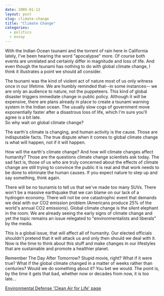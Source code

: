```yaml
---
date: 2005-01-12
layout: post
slug: climate-change
title: "Climate Change"
categories:
  - politics
  - essay
---
```


With the Indian Ocean tsunami and the torrent of rain here in California lately, I've been hearing the word "apocalypse" more. Of course both events are unrelated and certainly differ in magnitude and loss of life. And even though the tsunami has nothing to do with global climate change, I think it illustrates a point we should all consider.

The tsunami was the kind of violent act of nature most of us only witness once in our lifetime. We are humbly reminded that--in some instances-- we are only an audience to nature, not the puppeteers. This kind of global disaster triggers immediate change in public policy. Although it will be expensive, there are plans already in place to create a tsunami warning system in the Indian ocean. The usually slow cogs of government move exponentially faster after a disastrous loss of life, which I'm sure you'll agree is a bit late.  
So why wait on global climate change?

The earth's climate is changing, and human activity is the cause. Those are indisputable facts. The true dispute when it comes to global climate change is what will happen, not if it will happen.

How will the earth's climate change? And how will climate changes affect humanity? Those are the questions climate change scientists ask today. The sad fact is, those of us who are truly concerned about the effects of climate change are still trying to convince the public it is real and that work needs to be done to eliminate the human causes. If you expect nature to step up and say something, think again.

There will be no tsunamis to tell us that we've made too many SUVs. There won't be a massive earthquake that we can blame on our lack of a hydrogen economy. There will not be one catastrophic event that demands we deal with our CO2 emission problem (Americans produce 25% of the world's annual CO2 emissions). Global climate change is the silent elephant in the room. We are already seeing the early signs of climate change and yet the topic remains an issue relegated to "environmentalists and liberals" by the media.

This is a global issue, that will affect all of humanity. Our elected officials shouldn't pretend that it will attack us and only then should we deal with it. Now is the time to think about this stuff and make changes in our lifestyles that are sustainable and promote a healthier planet.

Remember The Day After Tomorrow? Stupid movie, right? What if it were true? What if the global climate changed in a matter of weeks rather than centuries? Would we do something about it? You bet we would. The point is, by the time it gets that bad, whether now or decades from now, it is too late...

[Environmental Defense 'Clean Air for Life' page](http://www.environmentaldefense.org/cleanairforlife.cfm?subnav=ps_overview&linkID=campaign)
